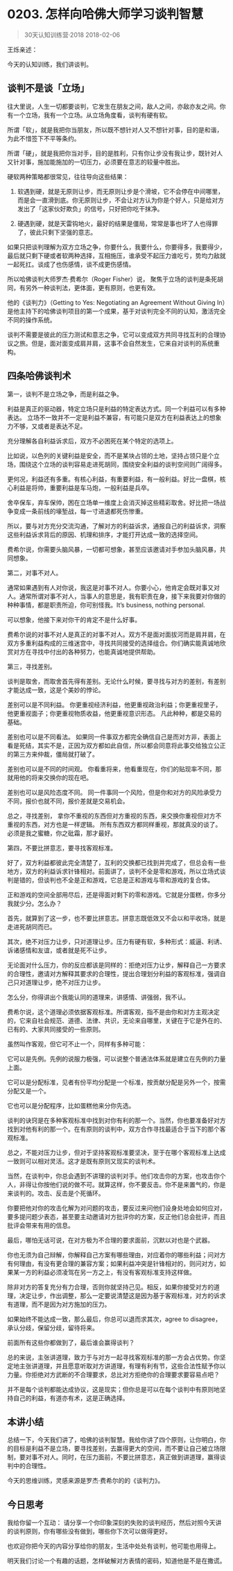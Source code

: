 # 0203. 怎样向哈佛大师学习谈判智慧
> 30天认知训练营·2018
2018-02-06

王烁亲述：

今天的认知训练，我们讲谈判。

## 谈判不是谈「立场」
往大里说，人生一切都要谈判，它发生在朋友之间，敌人之间，亦敌亦友之间。你有一个立场，我有一个立场。从立场角度看，谈判有硬有软。

所谓「软」，就是我把你当朋友，所以既不想针对人又不想针对事，目的是和谐，为此不惜签下不平等条约。

所谓「硬」，就是我把你当对手，目的是胜利，只有你让步没有我让步，既针对人又针对事，施加能施加的一切压力，必须要在意志的较量中胜出。

硬软两种策略都很常见，往往导向这些结果：

1. 软遇到硬，就是无原则让步，而无原则让步是个滑坡，它不会停在中间哪里，而是会一直滑到底。你无原则让步，不会让对方认为你是个好人，只是给对方发出了「这家伙好欺负」的信号，只好把你吃干抹净。

2. 硬遇到硬，就是天雷钩地火，最好的结果是僵局，常常是事也坏了人也得罪了，彼此只剩下坚强的意志。

如果只把谈判理解为双方立场之争，你要什么，我要什么，你要得多，我要得少，最后就只剩下硬或者软两种选择，互相施压，谁承受不起压力谁吃亏，势均力敌就一起死扛。谈成了也伤感情，谈不成更伤感情。

所以哈佛谈判大师罗杰·费希尔（Roger Fisher）说， 聚焦于立场的谈判是条死胡同，有另外一种谈判法，更体面，更有原则，也更有效。

他的《谈判力》（Getting to Yes: Negotiating an Agreement Without Giving In）是他主持下的哈佛谈判项目的第一个成果，基于对谈判完全不同的认知，激活完全不同的操作系统。

谈判不需要是彼此的压力测试和意志之争，它可以变成双方共同寻找互利的合理协议之旅。但是，面对面变成肩并肩，这事不会自然发生，它来自对谈判的系统重构。

## 四条哈佛谈判术
第一，谈判不是立场之争，而是利益之争。

利益是真正的驱动器，特定立场只是利益的特定表达方式。同一个利益可以有多种表达。 立场不一致并不一定是利益不兼容，有可能只是双方在利益表达上的想象力不够，又或者是表达不足。

充分理解各自利益诉求后，双方不必困死在某个特定的选项上。

比如说，以色列的关键利益是安全，而不是某块占领的土地，坚持占领只是个立场，围绕这个立场的谈判容易走进死胡同，围绕安全利益的谈判空间则广阔得多。

更何况，利益还有多重。有核心利益，有重要利益，有一般利益。好比一盘棋，核心利益是将帅，重要利益是车马炮，一般利益是兵卒。

舍卒保车，弃车保帅，困在立场单一维度上会消灭掉这些精彩取舍。好比把一场战争变成一条前线的壕堑战，每一寸进退都死伤惨重。

所以，要与对方充分交流沟通，了解对方的利益诉求，通报自己的利益诉求，洞察这些利益诉求背后的原因、机理和排序，才能打开达成一致的选择空间。 

费希尔说，你需要头脑风暴，一切都可想象，甚至应该邀请对手参加头脑风暴，共同想象。

第二，对事不对人。

通常如果遇到有人对你说，我这是对事不对人。你要小心，他肯定会既对事又对人。通常所谓对事不对人，当事人的意思是，我有职责在身，接下来我要对你做的种种事情，都是职责所迫，你可别怪我。It’s business, nothing personal.

可以想象，他接下来对你干的肯定不是什么好事。

费希尔说的对事不对人是真正的对事不对人。双方不是面对面拔河而是肩并肩，在双方多重利益构成的三维迷宫中，寻找共同接受的选择组合。你们确实能真诚地欣赏对方在寻找中付出的各种努力，也能真诚地提供帮助。

第三，寻找差别。

谈判是取舍，而取舍首先得有差别。无论什么时候，要寻找与对方的差别，有差别才能达成一致，这是个美妙的悖论。

差别可以是不同利益。 你更重视经济利益，他更重视政治利益；你更重视里子，他更重视面子；你更重视物质收益，他更重视意识形态。 凡此种种，都是交易的基础。

差别也可以是不同看法。 如果同一件事双方都完全确信自己是而对方非，表面上看是死结，其实不是，正因为双方都如此自信，所以都会同意将此事交给独立公正的第三方来仲裁，僵局就打破了。

差别也可以是不同的时间观。 你看重将来，他看重现在，你们的贴现率不同，那就用他的将来交换你的现在吧。

差别也可以是风险态度不同。 同一件事同一个风险，但是你和对方的风险承受力不同，报价也就不同，报价差就是交易机会。

总之，寻找差别， 拿你不重视的东西但对方重视的东西，来交换你重视但对方不重视的东西，对方也是一样逻辑。 所有东西双方都同样重视，那就真没的谈了。 必须是我之蜜糖，你之砒霜，那才最好。

第四，不要比拼意志，要寻找客观标准。

好了，双方利益都彼此完全清楚了，互利的交换都已找到并完成了，但总会有一些地方，双方的利益诉求针锋相对。前面讲了，谈判不全是零和游戏，所以立场式谈判是错的，但谈判也不全是正和游戏，它总是正和游戏与零和游戏的复合体。

正和游戏的空间全部用尽后，还是得面对剩下的零和游戏。它就是分蛋糕，你多分我就少分。怎么办？

首先，就算到了这一步，也不要比拼意志。拼意志既低效又不会以和平收场，就是走进死胡同而已。

其次，绝不对压力让步，只对道理让步。压力有硬有软，多种形式：威逼、利诱、诉诸感情和友谊，或者就是死不让步。

无论面对什么压力，你的反应都该是同样的：拒绝对压力让步，解释自己一方要求的合理性，邀请对方解释其要求的合理性，提出合理划分利益的客观标准，强调自己只对道理让步，绝不对压力让步。

怎么分，你得讲出个我能认同的道理来，讲感情、讲强弱，我不认。

费希尔说，这个道理必须依据客观标准。所谓客观，指不是由你和对方主观决定的，它来自社会规范、道德、法律、共识，无论来自哪里，关键在于它是外在的、已有的、大家共同接受的一些原则。

虽然叫作客观，但它可不止一个，同样有多种可能：

它可以是先例。先例的说服力极强，可以说整个普通法体系就是建立在先例的力量上面。

它可以是分配标准，见者有份平均分配是一个标准，按贡献分配是另外一个，按需分配又是一个。

它也可以是分配程序，比如蛋糕他来分你先选。

谈判的诀窍是在多种客观标准中找到对你有利的那一个。当然，你也要准备好对方找到对他有利的那一个。在有原则的谈判中，双方合作寻找最适合于当下的那个客观标准。

总之，不能对压力让步，但对于坚持客观标准要坚决，至于在哪个客观标准上达成一致则可以相对灵活。这才是既有原则又现实的谈判术。

当然，在谈判中，你总会遇到不讲理的谈判对手。他们攻击你的方案，也攻击你个人，非得让你按他们说的做不可。就算这样，你不要反击。你不是来置气的，你是来谈判的。攻击、反击是个死循环。

你要把他对你的攻击化解为对问题的攻击，要反过来问他们设身处地会如何应对，要多提问题少表态，甚至要主动邀请对方批评你的方案，反正他们总会批评，而且批评会带来有用的信息。

最后，哪怕无话可说，在对方极为不合理的要求面前，沉默以对也是个武器。

你也无须为自己辩解，你解释自己方案有哪些理由，对应着你的哪些利益；问对方有何理由，有没有更合理的兼容方案；如果利益冲突是针锋相对的，则问对方，如果某一方的利益必须凌驾在另一方之上，有没有客观标准支持这样做。

除非对方的答复充分有力合理，否则你就坚持己见。相反，如果你接受对方的道理，决定让步，作出调整，那么一定要说清楚这是因为基于客观标准，对方的诉求有道理，而不是因为对方施加的压力。

如果始终不能达成一致，那么最后，你总可以退而求其次，agree to disagree，承认分歧，保留分歧，留待将来。

前面所有这些你都做到了，最后谁会赢得谈判？

总的来说，主张讲道理，致力于与对方一起寻找客观标准的那一方会占优势。你坚定地主张讲道理，并且愿意听取对方讲道理，有理有利有节，这些合法性赋予你以力量。你拒绝对方武断的不合理要求，总比对方拒绝你的合理要求要容易点吧？

并不是每个谈判都能达成协议，这是现实；但你总是可以在每个谈判中有原则地坚持自己的利益，有道亦有术，这是正确选择。

## 本讲小结
总结一下，今天我们讲了，哈佛的谈判智慧。我给你讲了四个原则，让你明白，你的目标是利益不是立场，要寻找差别，去赢得更大的空间，而不要让自己被立场限制，要对事不对人。同时，在压力面前，不要比拼意志，真正做到讲道理，赢得谈判中的合理性。

今天的思维训练，灵感来源是罗杰·费希尔的的《谈判力》。

## 今日思考
我给你留一个互动： 请分享一个你印象深刻的失败的谈判经历，然后对照今天讲的谈判原则，你有哪些没有做到，哪些你下次可以做得更好。

也欢迎你把今天的内容分享给你的朋友，生活中处处有谈判，他可能也用得上。

明天我们讨论一个有趣的话题，怎样破解对方表情的密码，知道他是不是在撒谎。


